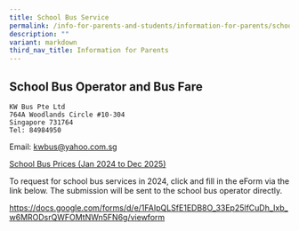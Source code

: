 ```yaml
---
title: School Bus Service
permalink: /info-for-parents-and-students/information-for-parents/school-bus-service/
description: ""
variant: markdown
third_nav_title: Information for Parents
---
```

## School Bus Operator and Bus Fare

```
KW Bus Pte Ltd
764A Woodlands Circle #10-304
Singapore 731764
Tel: 84984950
```

Email: [kwbus@yahoo.com.sg](mailto:kwbus@yahoo.com.sg)

[School Bus Prices (Jan 2024 to Dec 2025)](/files/School%20bus%20prices%202024%20to%202025/School_Bus_Prices__Jan_2024_to_Dec_2025_.pdf)

To request for school bus services in 2024, click and fill in the eForm via the link below. The submission will be sent to the school bus operator directly.

[https://docs.google.com/forms/d/e/1FAIpQLSfE1EDB8O_33Ep25lfCuDh_Ixb_w6MRODsrQWFOMtNWn5FN6g/viewform ](https://docs.google.com/forms/d/e/1FAIpQLSfE1EDB8O_33Ep25lfCuDh_Ixb_w6MRODsrQWFOMtNWn5FN6g/viewform )